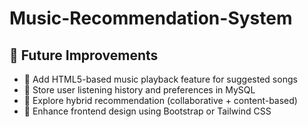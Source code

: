# Music-Recommendation-System

## 🔮 Future Improvements

- 🎵 Add HTML5-based music playback feature for suggested songs
- 💾 Store user listening history and preferences in MySQL
- 🧠 Explore hybrid recommendation (collaborative + content-based)
- 🎨 Enhance frontend design using Bootstrap or Tailwind CSS
